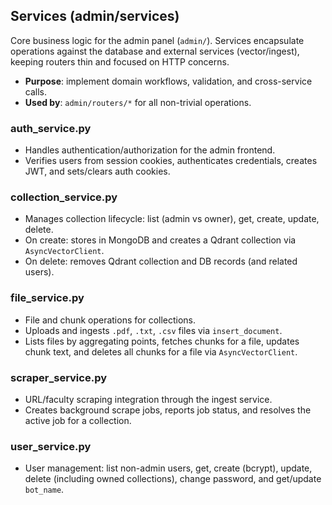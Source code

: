 ## Services (admin/services)

Core business logic for the admin panel (`admin/`). Services encapsulate
operations against the database and external services (vector/ingest), keeping
routers thin and focused on HTTP concerns.

- **Purpose**: implement domain workflows, validation, and cross-service calls.
- **Used by**: `admin/routers/*` for all non-trivial operations.

### auth_service.py
- Handles authentication/authorization for the admin frontend.
- Verifies users from session cookies, authenticates credentials, creates JWT,
  and sets/clears auth cookies.

### collection_service.py
- Manages collection lifecycle: list (admin vs owner), get, create, update,
  delete.
- On create: stores in MongoDB and creates a Qdrant collection via
  `AsyncVectorClient`.
- On delete: removes Qdrant collection and DB records (and related users).

### file_service.py
- File and chunk operations for collections.
- Uploads and ingests `.pdf`, `.txt`, `.csv` files via `insert_document`.
- Lists files by aggregating points, fetches chunks for a file, updates chunk
  text, and deletes all chunks for a file via `AsyncVectorClient`.

### scraper_service.py
- URL/faculty scraping integration through the ingest service.
- Creates background scrape jobs, reports job status, and resolves the active
  job for a collection.

### user_service.py
- User management: list non-admin users, get, create (bcrypt), update, delete
  (including owned collections), change password, and get/update `bot_name`.


